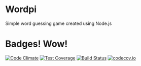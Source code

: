 # Wordpi
Simple word guessing game created using Node.js

# Badges! Wow!
[![Code Climate](https://codeclimate.com/github/fcscripters/moodNews/badges/gpa.svg)](https://codeclimate.com/github/fcscripters/moodNews)
[![Test Coverage](https://codeclimate.com/github/fcscripters/moodNews/badges/coverage.svg)](https://codeclimate.com/github/fcscripters/moodNews/coverage)
[![Build Status](https://travis-ci.org/fcscripters/Wordpi.svg?branch=master)](https://travis-ci.org/fcscripters/Wordpi)
[![codecov.io](http://codecov.io/github/fcscripters/Wordpi/coverage.svg?branch=master)](http://codecov.io/github/fcscripters/Wordpi?branch=master)
